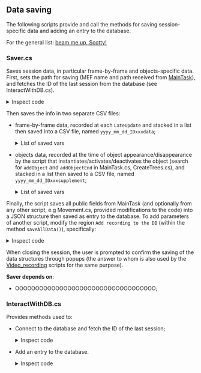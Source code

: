 ## Data saving

The following scripts provide and call the methods for saving session-specific data and adding an entry to the database.

For the general list: [beam me up, Scotty!](../README.md)

### Saver.cs

Saves session data, in particular frame-by-frame and objects-specific data. 
First, sets the path for saving (MEF name and path received from [MainTask](https://github.com/fattorilab/vr-navigation-tasks/blob/main/Docs/scripts_docs/Task_management.md#maintaskcs)), and fetches the ID of the last session from the database (see InteractWithDB.cs).

  <details> 
  <summary>Inspect code</summary>
  
  ```c#
    void Awake()
    {
        #region Choose monkey and set path

        string MEF = GetComponent<MainTask>().MEF;
        path_to_data = GetComponent<MainTask>().path_to_data;
        if (MEF.ToLower() == "ciuffa") { path_to_MEF = Path.Combine(path_to_data, "MEF27"); }
        else if (MEF.ToLower() == "lisca") { path_to_MEF = Path.Combine(path_to_data, "MEF28"); }
        else
        {
            bool ans = EditorUtility.DisplayDialog("Wrong MEF name", "Unable to find the monkey" + MEF, //don't know how to put a simple popup here (the choice is irrelevant)
                            "Close and check MEF in MainTask");
            QuitGame();
        }

        Debug.Log($"If desidered, files will be saved in {path_to_MEF}");

        #endregion

        #region Connect to DB and get last ID

        try
        {
            DB = GameObject.Find("DB");
            string path_to_DB = Path.Combine(path_to_MEF, "esperimentiVR.db");
            lastIDFromDB = DB.GetComponent<InteractWithDB>().GetLastIDfromDB(path_to_DB);
        }
        catch
        {
            bool ans = EditorUtility.DisplayDialog("Cannot interact with DB", "It is not possible to read last ID from database. You may not to be able to save data",
                            "Close and check DB", "Proceed anyway");
            if (ans) { QuitGame(); }
        }

        #endregion

    }
      
  ```
  </details>

Then saves the info in two separate CSV files:
- frame-by-frame data, recorded at each `LateUpdate` and stacked in a list then saved into a CSV file, named `yyyy_mm_dd_IDxxxdata`;
  <details> 
    <summary>List of saved vars</summary>

    ```c#
      string general_vars = "Unity_timestamp; Frame; ";
      string task_general_vars = "Trial; Correct Trials; Current_condition; Current_state; Error_type; Reward_count; ";
      string task_specific_vars = ""; // correct_target; interval; 
      string move_vars = "player_x_arduino; player_y_arduino; player_x;  player_y; player_z; player_x_rot; player_y_rot; player_z_rot; ";
      string eyes_vars = "pupil_timestamp; px_eye_right; py_eye_right; px_eye_left; py_eye_left; " +
                              "eye_diameter_left; eye_diameter_right";
    ```

    [Notice](#notice-last_state): Current_state refers to the variable `last_state` of the MainTask, even though there is a `current_state` defined. This is due to the fact that, when changing state, `current_state` is updated to the next state value at the end of the current state, e.g passing from 0 to 1, current_state becomes 1, during the end of state 0. This is because `current_state` is used to shift between states. On the other hand, the variable `last_state` updates to 1 only at the beginning of state 1, therefore it is in sync with the state-machine.)
  

  </details>
  
- objects data, recorded at the time of object appearance/disappearance by the script that instantiates/activates/deactivates the object (search for `addObject` and `addObjectEnd` in MainTask.cs, CreateTrees.cs), and stacked in a list then saved to a CSV file, named `yyyy_mm_dd_IDxxxsupplement`;
    <details> 
    <summary>List of saved vars</summary>
    
    ```c#
    "Identifier; Type; x; y; z; rot_x; rot_y; rot_z; scale_x; scale_y; scale_z; TimeEntry; TimeExit"
    ```
  </details>

Finally, the script saves all public fields from MainTask (and optionally from any other script, e.g Movement.cs, provided modifications to the code) into a JSON structure then saved as entry to the database.
To add parameters of another script, modify the region `Add recording to the DB` (within the method `saveAllData()`), specifically:

  <details> 
  <summary>Inspect code</summary>
    
  ```c#
      // Get parameters from public fields of main and movement
      string jsonMainTask = JsonUtility.ToJson(main, true);
      string jsonMovement = JsonUtility.ToJson(player.GetComponent<Movement>(), true);
      string new_Param = "{ \"MainTask script params\": " + jsonMainTask
          + ", \"Movement params\": " + jsonMovement + " }";
  ```
  </details>

When closing the session, the user is prompted to confirm the saving of the data structures through popups (the answer to whom is also used by the [Video_recording](https://github.com/fattorilab/vr-navigation-tasks/blob/main/Docs/scripts_docs/Video_recording.md) scripts for the same purpose).

**Saver depends on**:
- OOOOOOOOOOOOOOOOOOOOOOOOOOOOOOOOOOO;

### InteractWithDB.cs

Provides methods used to:

- Connect to the database and fetch the ID of the last session;
  <details> 
    <summary>Inspect code</summary>
    
    ```c#
    public int GetLastIDfromDB(string path_to_DB)
    {

        int lastID = -1; // Initialize lastID with a default value in case no records are found

        Debug.Log($"Connecting to DB (DB_filepath={path_to_DB}) to READ LAST ID");
        conn = "URI=file:" + path_to_DB;

        using (dbconn = new SqliteConnection(conn))
        {
            dbconn.Open();

            dbcmd = dbconn.CreateCommand();
            sqlQuery = "SELECT * FROM Recordings ORDER BY ID DESC LIMIT 1;";
            dbcmd.CommandText = sqlQuery;

            dbreader = dbcmd.ExecuteReader();

            // Check if there's a record in the result
            if (dbreader.Read())
            {
                // Get the value of "ID" from the current record
                lastID = dbreader.GetInt32(dbreader.GetOrdinal("ID"));
            }

            dbreader.Close();
            dbconn.Close();

            // Return the lastID value
            Debug.Log("Last ID from DB " + lastID);
            return lastID;
        }
    }
    ```
  </details>

- Add an entry to the database.
  <details> 
    <summary>Inspect code</summary>
    
    ```c#
    public void AddRecording(string path_to_DB, int new_ID, string new_Date, string new_Task, string new_Param)
    {
        Debug.Log("Connecting to DB " + $"DB_filepath={path_to_DB} to ADD NEW RECORDING");
        conn = "URI=file:" + path_to_DB;

        using (dbconn = new SqliteConnection(conn))
        {
            dbconn.Open();

            dbcmd = dbconn.CreateCommand();
            sqlQuery = "INSERT INTO Recordings (ID, Date, Task, Param) VALUES ('" + new_ID + "','" +  new_Date + "','" + new_Task + "','" + new_Param + "')";
            dbcmd.CommandText = sqlQuery;

            dbcmd.ExecuteNonQuery();

            dbconn.Close();

            Debug.Log("New rec. added to DB with ID " + new_ID);
        }
    }
    ```
  </details>


